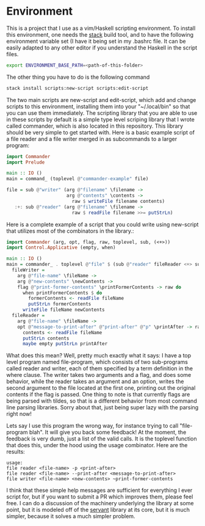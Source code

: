 # Environment

This is a project that I use as a vim/Haskell scripting environment. 
To install this environment, one needs the [stack](https://docs.haskellstack.org/)
build tool, and to have the following environment variable set (I have it being set
in my .bashrc file. It can be easily adapted to any other editor if you understand
the Haskell in the script files.

```bash
export ENVIRONMENT_BASE_PATH=<path-of-this-folder>
```

The other thing you have to do is the following command
```bash
stack install scripts:new-script scripts:edit-script
```

The two main scripts are new-script and edit-script, which add and change scripts
to this environment, installing them into your "~/.local/bin" so that you can use
them immediately. The scripting library that you are able to use in these scripts
by default is a simple type level scriping library that I wrote called commander,
which is also located in this repository. This library should be very simple to
get started with. Here is a basic example script of a file reader and a file writer merged
in as subcommands to a larger program:

```haskell
import Commander
import Prelude

main :: IO ()
main = command_ (toplevel @"commander-example" file)

file = sub @"writer" (arg @"filename" \filename ->
                      arg @"contents" \contents ->
                        raw $ writeFile filename contents)
   :+: sub @"reader" (arg @"filename" \filename ->
                        raw $ readFile filename >>= putStrLn)
``` 

Here is a complete example of a script that you could write using
new-script that utilizes most of the combinators in the library.:

```haskell
import Commander (arg, opt, flag, raw, toplevel, sub, (<+>))
import Control.Applicative (empty, when)

main :: IO ()
main = commander_ . toplevel @"file" $ (sub @"reader" fileReader <+> sub @"writer" fileWriter) where  
  fileWriter =
    arg @"file-name" \fileName ->
    arg @"new-contents" \newContents ->
    flag @"print-former-contents" \printFormerContents -> raw do
      when printFormerContents $ do
        formerContents <- readFile fileName
        putStrLn formerContents
      writeFile fileName newContents
  fileReader =
    arg @"file-name" \fileName ->
    opt @"message-to-print-after" @"print-after" @"p" \printAfter -> raw do
      contents <- readFile fileName
      putStrLn contents
      maybe empty putStrLn printAfter
```

What does this mean? Well, pretty much exactly what it says: I have a top level program named file-program,
which consists of two sub-programs called reader and writer, each of them specified by a
term definition in the where clause. The writer takes two arguments and a flag, and does
some behavior, while the reader takes an argument and an option, writes the second argument
to the file located at the first one, printing out the original contents if the flag is passed.
One thing to note is that currently flags are being parsed with tildes, so that is a different behavior
from most command line parsing libraries. Sorry about that, just being super lazy with the parsing right
now!

Lets say I use this program the wrong way, for instance trying to call "file-program blah".
It will give you back some feedback! At the moment, the feedback is very dumb, just a list
of the valid calls. It is the toplevel function that does this, under the hood using the
usage combinator. Here are the results:

```
usage:
file reader <file-name> -p <print-after>
file reader <file-name> --print-after <message-to-print-after>
file writer <file-name> <new-contents> ~print-former-contents
```

I think that these simple help messages are sufficient for everything I ever script for, but if you want
to submit a PR which improves them, please feel free. I can do a discussion of the machinery underlying
the library at some point, but it is modeled off of the [servant](https://www.servant.dev) library at its 
core, but it is much simpler, because it solves a much simpler problem.
